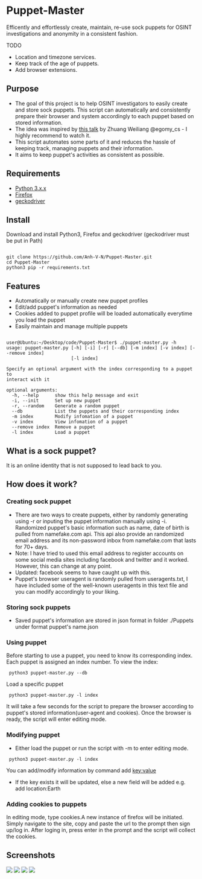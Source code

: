 # Puppet-Master

Efficently and effortlessly create, maintain, re-use sock puppets for OSINT investigations and anonymity in a consistent fashion.

TODO 
- Location and timezone services.
- Keep track of the age of puppets.
- Add browser extensions.
## Purpose 
- The goal of this project is to help OSINT investigators to easily create and store sock puppets. This script can automatically and consistently prepare their browser and system accordingly to each puppet based on stored information.
- The idea was inspired by [this talk](https://www.youtube.com/watch?v=v8EP6xOcB8M) by Zhuang Weiliang @egomy_cs - I highly recommend to watch it.
- This script automates some parts of it and reduces the hassle of keeping track, managing puppets and their information.
- It aims to keep puppet's activities as consistent as possible.
## Requirements 
- [Python 3.x.x](https://www.python.org/downloads/)
- [Firefox](https://www.mozilla.org/en-CA/firefox/all/#product-desktop-release) 
- [geckodriver](https://github.com/mozilla/geckodriver/releases)
## Install
Download and install Python3, Firefox and geckodriver (geckodriver must be put in Path)
<pre><code>
git clone https://github.com/Anh-V-N/Puppet-Master.git
cd Puppet-Master
python3 pip -r requirements.txt
</code></pre>

## Features
- Automatically or manually create new puppet profiles
- Edit/add puppet's information as needed
- Cookies added to puppet profile will be loaded automatically everytime you load the puppet
- Easily maintain and manage multiple puppets

<pre><code>
user@Ubuntu:~/Desktop/code/Puppet-Master$ ./puppet-master.py -h
usage: puppet-master.py [-h] [-i] [-r] [--db] [-m index] [-v index] [--remove index]
                        [-l index]

Specify an optional argument with the index corresponding to a puppet to
interact with it

optional arguments:
  -h, --help      show this help message and exit
  -i, --init      Set up new puppet
  -r, --random    Generate a random puppet
  --db            List the puppets and their corresponding index
  -m index        Modify infomation of a puppet
  -v index        View infomation of a puppet
  --remove index  Remove a puppet
  -l index        Load a puppet
</code></pre>
## What is a sock puppet?
It is an online identity that is not supposed to lead back to you.
## How does it work?
### Creating sock puppet
- There are two ways to create puppets, either by randomly generating using -r or inputing the puppet information manually using -i. Randomized puppet's basic information such as name, date of birth is pulled from namefake.com api. This api also provide an randomized email address and its non-password inbox from namefake.com that lasts for 70+ days. 
- Note: I have tried to used this email address to register accounts on some social media sites including facebook and twitter and it worked. However, this can change at any point.
- Updated: facebook seems to have caught up with this.
- Puppet's browser useragent is randomly pulled from useragents.txt, I have included some of the well-known useragents in this text file and you can modify accordingly to your liking.
### Storing sock puppets
- Saved puppet's information are stored in json format in folder ./Puppets under format puppet's name.json
### Using puppet
Before starting to use a puppet, you need to know its corresponding index. Each puppet is assigned an index number. To view the index: <pre><code> python3 puppet-master.py --db </code></pre>
Load a specific puppet
<pre><code> python3 puppet-master.py -l index </code></pre>
It will take a few seconds for the script to prepare the browser according to puppet's stored information(user-agent and cookies). Once the browser is ready, the script will enter editing mode.
### Modifying puppet
- Either load the puppet or run the script with -m to enter editing mode.
<pre><code> python3 puppet-master.py -l index </code></pre>
You can add/modify information by command add <key:value> 
- If the key exists it will be updated, else a new field will be added e.g. add location:Earth
### Adding cookies to puppets
In editing mode, type cookies.A new instance of firefox will be initiated. Simply navigate to the site, copy and paste the url to the prompt then sign up/log in. After loging in, press enter in the prompt and the script will collect the cookies.


## Screenshots
<img src='./screenshots/Screenshot1.png'>
<img src='./screenshots/Screenshot2.png'>
<img src='./screenshots/Screenshot3.png'>
<img src='./screenshots/Screenshot4.png'>




